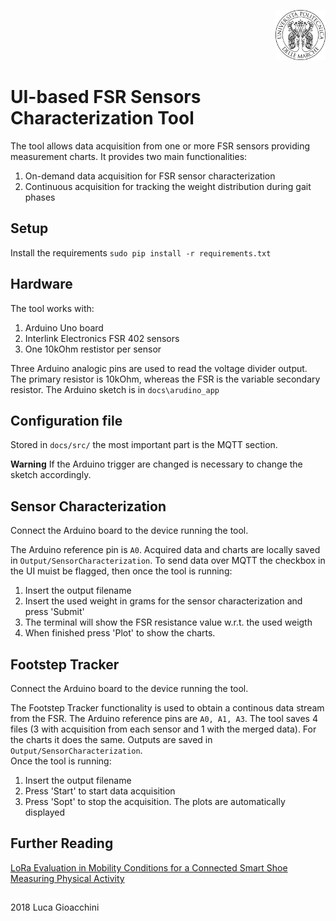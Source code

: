 <p align="right">
<img src="fig/univpm.png" alt="Logo" width="80" height="80">
</p>

# UI-based FSR Sensors Characterization Tool
The tool allows data acquisition from one or more FSR sensors providing measurement charts. It provides two main functionalities:
1. On-demand data acquisition for FSR sensor characterization
2. Continuous acquisition for tracking the weight distribution during gait phases

## Setup
Install the requirements
```sudo pip install -r requirements.txt```

## Hardware
The tool works with:
1. Arduino Uno board
2. Interlink Electronics FSR 402 sensors
3. One 10kOhm restistor per sensor

Three Arduino analogic pins are used to read the voltage divider output. The primary resistor is 10kOhm, whereas the FSR is the variable secondary resistor. The Arduino sketch is in ```docs\arudino_app```

## Configuration file
Stored in ```docs/src/``` the most important part is the MQTT section.  

**Warning** If the Arduino trigger are changed is necessary to change the sketch accordingly.

## Sensor Characterization
Connect the Arduino board to the device running the tool.

The Arduino reference pin is ```A0```. Acquired data and charts are locally saved in ```Output/SensorCharacterization```.
To send data over MQTT the checkbox in the UI muist be flagged, then once the tool is running:
1. Insert the output filename
2. Insert the used weight in grams for the sensor characterization and press 'Submit'
3. The terminal will show the FSR resistance value w.r.t. the used weigth
4. When finished press 'Plot' to show the charts.

## Footstep Tracker
Connect the Arduino board to the device running the tool.

The Footstep Tracker functionality is used to obtain a continous data stream from the FSR. The Arduino reference pins are ```A0, A1, A3```.
The tool saves 4 files (3 with acquisition from each sensor and 1 with the merged data). For the charts it does the same.
Outputs are saved in ```Output/SensorCharacterization```.  
Once the tool is running:
1. Insert the output filename
2. Press 'Start' to start data acquisition
3. Press 'Sopt' to stop the acquisition. The plots are automatically displayed

## Further Reading
[LoRa Evaluation in Mobility Conditions for a Connected Smart Shoe Measuring Physical Activity](https://ieeexplore.ieee.org/abstract/document/8805037)

##
2018 Luca Gioacchini
